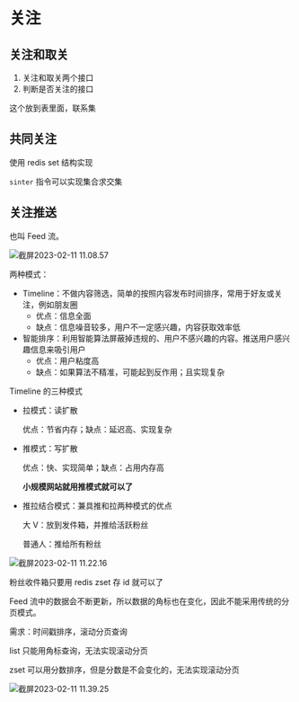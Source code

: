# 关注

## 关注和取关

1. 关注和取关两个接口
2. 判断是否关注的接口

这个放到表里面，联系集

## 共同关注

使用 redis set 结构实现

`sinter` 指令可以实现集合求交集

## 关注推送

也叫 Feed 流。

![截屏2023-02-11 11.08.57](https://xingqiu-tuchuang-1256524210.cos.ap-shanghai.myqcloud.com/3978/%E6%88%AA%E5%B1%8F2023-02-11%2011.08.57.png)

两种模式：

- Timeline：不做内容筛选，简单的按照内容发布时间排序，常用于好友或关注，例如朋友圈
  - 优点：信息全面
  - 缺点：信息噪音较多，用户不一定感兴趣，内容获取效率低
- 智能排序：利用智能算法屏蔽掉违规的、用户不感兴趣的内容。推送用户感兴趣信息来吸引用户
  - 优点：用户粘度高
  - 缺点：如果算法不精准，可能起到反作用；且实现复杂

Timeline 的三种模式

- 拉模式：读扩散

  优点：节省内存；缺点：延迟高、实现复杂

- 推模式：写扩散

  优点：快、实现简单；缺点：占用内存高

  **小规模网站就用推模式就可以了**

- 推拉结合模式：兼具推和拉两种模式的优点

  大 V：放到发件箱，并推给活跃粉丝

  普通人：推给所有粉丝

![截屏2023-02-11 11.22.16](https://xingqiu-tuchuang-1256524210.cos.ap-shanghai.myqcloud.com/3978/%E6%88%AA%E5%B1%8F2023-02-11%2011.22.16.png)

粉丝收件箱只要用 redis zset 存 id 就可以了

Feed 流中的数据会不断更新，所以数据的角标也在变化，因此不能采用传统的分页模式。

需求：时间戳排序，滚动分页查询

list 只能用角标查询，无法实现滚动分页

zset 可以用分数排序，但是分数是不会变化的，无法实现滚动分页

![截屏2023-02-11 11.39.25](https://xingqiu-tuchuang-1256524210.cos.ap-shanghai.myqcloud.com/3978/%E6%88%AA%E5%B1%8F2023-02-11%2011.39.25.png)
